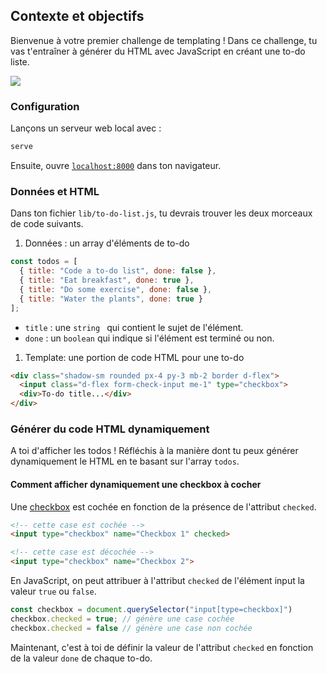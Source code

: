## Contexte et objectifs

Bienvenue à votre premier challenge de templating ! Dans ce challenge, tu vas t'entraîner à générer du HTML avec JavaScript en créant une to-do liste.

![](https://raw.githubusercontent.com/lewagon/fullstack-images/master/frontend/to-do-static.png)

### Configuration

Lançons un serveur web local avec :

```bash
serve
```

Ensuite, ouvre [`localhost:8000`](http://localhost:8000) dans ton navigateur.

### Données et HTML

Dans ton fichier `lib/to-do-list.js`, tu devrais trouver les deux morceaux de code suivants.

1. Données : un array d'éléments de to-do

```js
const todos = [
  { title: "Code a to-do list", done: false },
  { title: "Eat breakfast", done: true },
  { title: "Do some exercise", done: false },
  { title: "Water the plants", done: true }
];
```

- `title` : une `string ` qui contient le sujet de l'élément.
- `done` : un `boolean` qui indique si l'élément est terminé ou non.

1. Template: une portion de code HTML pour une to-do

```html
<div class="shadow-sm rounded px-4 py-3 mb-2 border d-flex">
  <input class="d-flex form-check-input me-1" type="checkbox">
  <div>To-do title...</div>
</div>
```

### Générer du code HTML dynamiquement

A toi d'afficher les todos ! Réfléchis à la manière dont tu peux générer dynamiquement le HTML en te basant sur l'array `todos`.

#### Comment afficher dynamiquement une checkbox à cocher

Une [checkbox](https://developer.mozilla.org/en-US/docs/Web/HTML/Element/input/checkbox) est cochée en fonction de la présence de l'attribut `checked`.

```html
<!-- cette case est cochée -->
<input type="checkbox" name="Checkbox 1" checked>

<!-- cette case est décochée -->
<input type="checkbox" name="Checkbox 2">
```

En JavaScript, on peut attribuer à l'attribut `checked` de l'élément input la valeur `true` ou `false`.

```js
const checkbox = document.querySelector("input[type=checkbox]")
checkbox.checked = true; // génère une case cochée
checkbox.checked = false // génère une case non cochée
```

Maintenant, c'est à toi de définir la valeur de l'attribut `checked` en fonction de la valeur `done` de chaque to-do.
